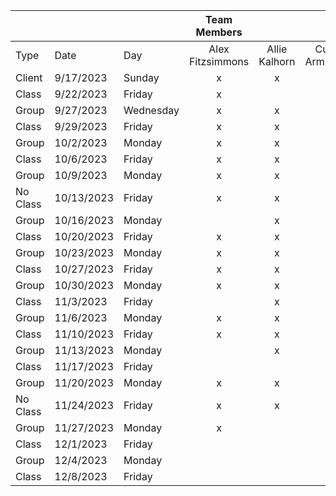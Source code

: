 |          |            |           |   Team Members   |               |                  |                |                   |                  |
| -------- | ---------- | --------- | :--------------: | :-----------: | :--------------: | :------------: | :---------------: | :--------------: |
| Type     | Date       | Day       | Alex Fitzsimmons | Allie Kalhorn | Cullen Armstrong | Daniel Wilkins | Joshua Vattiprolu | Sebastian Smiley |
| Client   | 9/17/2023  | Sunday    |        x         |       x       |        x         |       x        |         x         |        x         |
| Class    | 9/22/2023  | Friday    |        x         |               |                  |       x        |                   |        x         |
| Group    | 9/27/2023  | Wednesday |        x         |       x       |        x         |       x        |         x         |        x         |
| Class    | 9/29/2023  | Friday    |        x         |       x       |        x         |       x        |                   |        x         |
| Group    | 10/2/2023  | Monday    |        x         |       x       |        x         |       x        |         x         |        x         |
| Class    | 10/6/2023  | Friday    |        x         |       x       |        x         |       x        |         x         |        x         |
| Group    | 10/9/2023  | Monday    |        x         |       x       |        x         |       x        |                   |        x         |
| No Class | 10/13/2023 | Friday    |        x         |       x       |        x         |       x        |         x         |        x         |
| Group    | 10/16/2023 | Monday    |                  |       x       |        x         |       x        |         x         |        x         |
| Class    | 10/20/2023 | Friday    |        x         |       x       |        x         |       x        |                   |        x         |
| Group    | 10/23/2023 | Monday    |        x         |       x       |        x         |       x        |                   |        x         |
| Class    | 10/27/2023 | Friday    |        x         |       x       |                  |       x        |         x         |        x         |
| Group    | 10/30/2023 | Monday    |        x         |       x       |        x         |       x        |         x         |        x         |
| Class    | 11/3/2023  | Friday    |                  |       x       |        x         |       x        |         x         |        x         |
| Group    | 11/6/2023  | Monday    |        x         |       x       |        x         |       x        |         x         |        x         |
| Class    | 11/10/2023 | Friday    |        x         |       x       |        x         |       x        |                   |        x         |
| Group    | 11/13/2023 | Monday    |                  |       x       |        x         |       x        |         x         |        x         |
| Class    | 11/17/2023 | Friday    |                  |               |        x         |       x        |                   |        x         |
| Group    | 11/20/2023 | Monday    |        x         |       x       |        x         |       x        |         x         |        x         |
| No Class | 11/24/2023 | Friday    |        x         |       x       |        x         |       x        |         x         |        x         |
| Group    | 11/27/2023 | Monday    |        x         |               |        x         |       x        |         x         |        x         |
| Class    | 12/1/2023  | Friday    |                  |               |                  |                |                   |                  |
| Group    | 12/4/2023  | Monday    |                  |               |                  |                |                   |                  |
| Class    | 12/8/2023  | Friday    |                  |               |                  |                |                   |                  |

